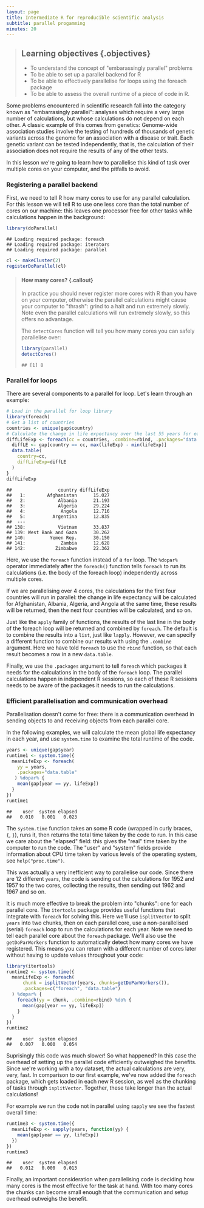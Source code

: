 ```yaml
---
layout: page
title: Intermediate R for reproducible scientific analysis
subtitle: parallel progamming
minutes: 20
---
```




> ## Learning objectives {.objectives}
>
> * To understand the concept of "embarassingly parallel" problems
> * To be able to set up a parallel backend for R
> * To be able to effectively parallelise for loops using the foreach package
> * To be able to assess the overall runtime of a piece of code in R.
>

Some problems encountered in scientific research fall into the category known as
"embarrasingly parallel": analyses which require a very large number of 
calculations, but whose calculations do not depend on each other. A classic 
example of this comes from genetics: Genome-wide association studies involve the
testing of hundreds of thousands of genetic variants across the genome for 
an association with a disease or trait. Each genetic variant can be tested 
independently, that is, the calculation of their association does not require
the results of any of the other tests.

In this lesson we're going to learn how to parallelise this kind of task over
multiple cores on your computer, and the pitfalls to avoid.

### Registering a parallel backend

First, we need to tell R how many cores to use for any parallel calculation. For
this lesson we will tell R to use one less core than the total number of cores
on our machine: this leaves one processor free for other tasks while calculations
happen in the background:


```r
library(doParallel)
```

```
## Loading required package: foreach
## Loading required package: iterators
## Loading required package: parallel
```

```r
cl <- makeCluster(2)
registerDoParallel(cl)
```

> #### How many cores? {.callout}
>
> In practice you should never register more cores with R than 
> you have on your computer, otherwise the parallel calculations might cause your
> computer to "thrash": grind to a halt and run extremely slowly. Note even the
> parallel calculations will run extremely slowly, so this offers no advantage.
>
> The `detectCores` function will tell you how many cores you can safely 
> parallelise over:
>
> 
> ```r
> library(parallel)
> detectCores()
> ```
> 
> ```
> ## [1] 8
> ```
>

### Parallel for loops

There are several components to a parallel for loop. Let's learn through an 
example:


```r
# Load in the parallel for loop library
library(foreach)
# Get a list of countries
countries <- unique(gap$country)
# Calculate the change in life expectancy over the last 55 years for each country
diffLifeExp <- foreach(cc = countries, .combine=rbind, .packages="data.table") %dopar% {
  diffLE <- gap[country == cc, max(lifeExp) - min(lifeExp)]
  data.table(
    country=cc,
    diffLifeExp=diffLE
  )
}
diffLifeExp
```

```
##                 country diffLifeExp
##   1:        Afghanistan      15.027
##   2:            Albania      21.193
##   3:            Algeria      29.224
##   4:             Angola      12.716
##   5:          Argentina      12.835
##  ---                               
## 138:            Vietnam      33.837
## 139: West Bank and Gaza      30.262
## 140:         Yemen Rep.      30.150
## 141:             Zambia      12.628
## 142:           Zimbabwe      22.362
```

Here, we use the `foreach` function instead of a `for` loop. The `%dopar%` 
operator immediately after the `foreach()` function tells `foreach` to run its
calculations (i.e. the body of the foreach loop) independently across multiple
cores. 

If we are parallelising over 4 cores, the calculations for the first 
four countries will run in parallel: the change in life expectancy will be 
calculated for Afghanistan, Albania, Algeria, and Angola at the same time, these
results will be returned, then the next four countries will be calculated, and
so on.

Just like the `apply` family of functions, the results of the last line in the 
body of the foreach loop will be returned and combined by `foreach`. The default
is to combine the results into a `list`, just like `lapply`. However, we can 
specify a different function to combine our results with using the `.combine`
argument. Here we have told `foreach` to use the `rbind` function, so that each 
result becomes a row in a new `data.table`.

Finally, we use the `.packages` argument to tell `foreach` which packages it 
needs for the calculations in the body of the `foreach` loop. The parallel 
calculations happen in independent R sessions, so each of these R sessions needs
to be aware of the packages it needs to run the calculations.

### Efficient parallelisation and communication overhead

Parallelisation doesn't come for free: there is a communication overhead in 
sending objects to and receiving objects from each parallel core.

In the following examples, we will calculate the mean global life expectancy in
each year, and use `system.time` to examine the total runtime of the code.


```r
years <- unique(gap$year)
runtime1 <- system.time({
  meanLifeExp <- foreach(
    yy = years, 
    .packages="data.table"
   ) %dopar% {
    mean(gap[year == yy, lifeExp])
  }
})
runtime1
```

```
##    user  system elapsed 
##   0.010   0.001   0.023
```

The `system.time` function takes an some R code (wrapped in curly braces, `{`, 
`}`), runs it, then returns the total time taken by the code to run. In this 
case we care about the "elapsed" field: this gives the "real" time taken by the
computer to run the code. The "user" and "system" fields provide information 
about CPU time taken by various levels of the operating system, see 
`help("proc.time")`.

This was actually a very inefficient way to parallelise our code. Since there
are 12 different `years`, the code is sending out the calculations
for 1952 and 1957 to the two cores, collecting the results, then
sending out 1962 and 1967 and so on. 

It is much more effective to break the problem into "chunks": one for each 
parallel core. The `itertools` package provides useful functions that integrate
with `foreach` for solving this. Here we'll use `isplitVector` to split `years`
into two chunks, then on each parallel core, use a non-parallelised (serial)
`foreach` loop to run the calculations for each year. Note we need to tell each
parallel core about the `foreach` package. We'll also use the `getDoParWorkers`
function to automatically detect how many cores we have registered. This means 
you can return with a different number of cores later without having to update
values throughout your code:


```r
library(itertools)
runtime2 <- system.time({
  meanLifeExp <- foreach(
      chunk = isplitVector(years, chunks=getDoParWorkers()), 
      .packages=c("foreach", "data.table")
  ) %dopar% {
    foreach(yy = chunk, .combine=rbind) %do% {
      mean(gap[year == yy, lifeExp])
    }
  }
})
runtime2
```

```
##    user  system elapsed 
##   0.007   0.000   0.054
```

Suprisingly this code was much slower! 
So what happened? In this case the overhead of setting up the parallel code 
efficiently outweighed the benefits. Since we're working with a toy dataset, the
actual calculations are very, very, fast. In comparison to our first example,
we've now added the `foreach` package, which gets loaded in each new R session,
as well as the chunking of tasks through `isplitVector`. Together, these take
longer than the actual calculations!

For example we run the code not in parallel using `sapply` we see the fastest 
overall time:


```r
runtime3 <- system.time({
  meanLifeExp <- sapply(years, function(yy) {
    mean(gap[year == yy, lifeExp])
  })
})
runtime3
```

```
##    user  system elapsed 
##   0.012   0.000   0.013
```

Finally, an important consideration when parallelising code is deciding how many 
cores is the most effective for the task at hand. With too many cores the chunks
can become small enough that the communication and setup overhead outweighs the 
benefit.

